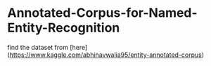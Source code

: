 # Annotated-Corpus-for-Named-Entity-Recognition 
find the dataset from [here] (https://www.kaggle.com/abhinavwalia95/entity-annotated-corpus)
